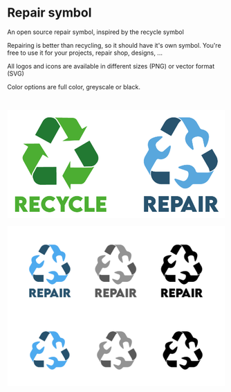 # Repair symbol
An open source repair symbol, inspired by the recycle symbol

Repairing is better than recycling, so it should have it's own symbol. You're free to use it for your projects, repair shop, designs, ...

All logos and icons are available in different sizes (PNG) or vector format (SVG)

Color options are full color, greyscale or black.

<br />
<p align="center">
  <img  src="https://github.com/Solidifyconceptdevelopment/Repair-symbol/blob/main/Recycle---repair.png">
</p>
<p align="center">
  <img  src="https://github.com/Solidifyconceptdevelopment/Repair-symbol/blob/main/Overview-logos.png">
</p>
